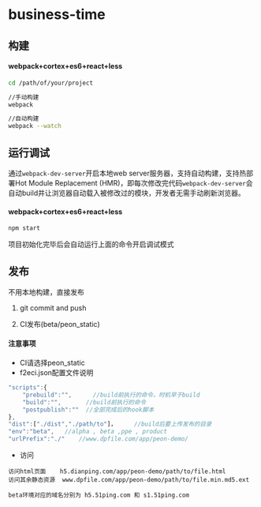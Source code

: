# business-time
## 构建

#### webpack+cortex+es6+react+less

```sh
cd /path/of/your/project

//手动构建
webpack

//自动构建
webpack --watch
```

## 运行调试

通过`webpack-dev-server`开启本地web server服务器，支持自动构建，支持热部署Hot Module Replacement (HMR)，即每次修改完代码`webpack-dev-server`会自动build并让浏览器自动载入被修改过的模块，开发者无需手动刷新浏览器。


#### webpack+cortex+es6+react+less

```sh
npm start
```
项目初始化完毕后会自动运行上面的命令开启调试模式

## 发布
不用本地构建，直接发布
1.  git commit and push

2.  CI发布(beta/peon_static)
#### 注意事项
*	CI请选择peon_static
*	f2eci.json配置文件说明

```javascript
"scripts":{
	"prebuild":"",		//build前执行的命令，时机早于build
   	"build":"",       //build前执行的命令
   	"postpublish":""  //全部完成后的hook脚本
},
"dist":["./dist","./path/to"]，     //build后要上传发布的目录
"env":"beta",	//alpha , beta ,ppe , product
"urlPrefix":"./"	//www.dpfile.com/app/peon-demo/
```
	
*	访问

```
访问html页面    h5.dianping.com/app/peon-demo/path/to/file.html
访问其余静态资源  www.dpfile.com/app/peon-demo/path/to/file.min.md5.ext

beta环境对应的域名分别为 h5.51ping.com 和 s1.51ping.com
```